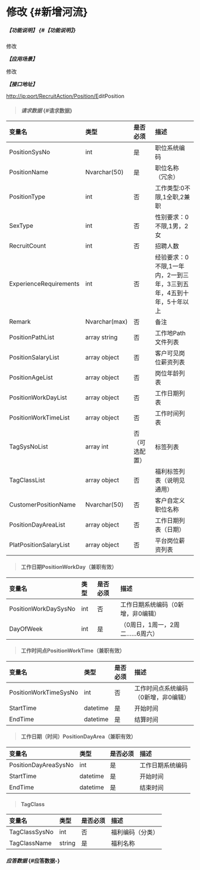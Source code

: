 # 修改 {#新增河流}

##### _【功能说明】_ {#【功能说明】}

修改

_**【应用场景】**_

修改

_**【接口地址】**_

[http://ip:port/RecruitAction/Position/E](http://ip:port/HMAction/River/AddRiver)ditPosition

> #### _请求数据_ {#请求数据}

| 变量名 | 类型 | 是否必须 | 描述 |
| :--- | :--- | :--- | :--- |
| PositionSysNo | int | 是 | 职位系统编码 |
| PositionName | Nvarchar\(50\) | 是 | 职位名称（冗余） |
| PositionType | int | 否 | 工作类型:0不限,1全职,2兼职 |
| SexType | int | 否 | 性别要求：0不限,1男，2女 |
| RecruitCount | int | 否 | 招聘人数 |
| ExperienceRequirements | int | 否 | 经验要求：0不限,1一年内，2一到三年，3三到五年，4五到十年，5十年以上 |
| Remark | Nvarchar\(max\) | 否 | 备注 |
| PositionPathList | array string | 否 | 工作地Path文件列表 |
| PositionSalaryList | array object | 否 | 客户可见岗位薪资列表 |
| PositionAgeList | array object | 否 | 岗位年龄列表 |
| PositionWorkDayList | array object | 否 | 工作日期列表 |
| PositionWorkTimeList | array object | 否 | 工作时间列表 |
| TagSysNoList | array int | 否（可选配置） | 标签列表 |
| TagClassList | array object | 否 | 福利标签列表（说明见通用） |
| CustomerPositionName| Nvarchar\(50\) | 否 | 客户自定义职位名称 |
| PositionDayAreaList | array object | 否 | 工作日期列表（日期） |
| PlatPositionSalaryList | array object | 否 | 平台岗位薪资列表 |






> #### 工作日期PositionWorkDay（兼职有效）

| 变量名 | 类型 | 是否必须 | 描述 |
| :--- | :--- | :--- | :--- |
| PositionWorkDaySysNo | int | 否 | 工作日期系统编码（0新增，非0编辑）|
| DayOfWeek | int | 是 | （0周日，1周一，2周二……6周六） |

> #### 工作时间点PositionWorkTime（兼职有效）

| 变量名 | 类型 | 是否必须 | 描述 |
| :--- | :--- | :--- | :--- |
| PositionWorkTimeSysNo | int | 否 | 工作时间点系统编码（0新增，非0编辑）|
| StartTime | datetime | 是 |开始时间 |
| EndTime | datetime | 是 |结算时间 |

> #### 工作日期（时间）PositionDayArea（兼职有效）

| 变量名 | 类型 | 是否必须 | 描述 |
| :--- | :--- | :--- | :--- |
| PositionDayAreaSysNo | int | 是 | 工作日期系统编码|
| StartTime | datetime | 是 |开始时间 |
| EndTime | datetime | 是 |结束时间 |

> #### TagClass

| 变量名 | 类型 | 是否必须 | 描述 |
| :--- | :--- | :--- | :--- |
| TagClassSysNo | int | 否 | 福利编码（分类）  |
| TagClassName| string| 是 |福利名称  |









#### _应答数据_ {#应答数据-}



